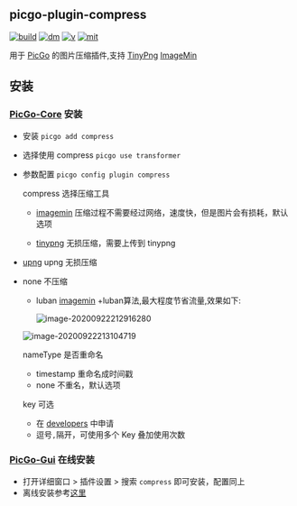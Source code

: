 ## picgo-plugin-compress

[![build](https://img.shields.io/github/workflow/status/juzisang/picgo-plugin-compress/NPMPublish/master?color=brightgreen)](https://github.com/JuZiSang/picgo-plugin-compress/actions)
[![dm](https://img.shields.io/npm/dm/picgo-plugin-compress?color=brightgreen)](https://npmcharts.com/compare/picgo-plugin-compress?minimal=true)
[![v](https://img.shields.io/npm/v/picgo-plugin-compress?color=brightgreen)](https://www.npmjs.com/package/picgo-plugin-compress)
[![mit](https://img.shields.io/badge/license-mit-brightgreen.svg)](https://github.com/JuZiSang/picgo-plugin-compress/blob/master/LICENSE)

用于 [PicGo](https://github.com/Molunerfinn/PicGo) 的图片压缩插件,支持 [TinyPng](https://tinypng.com/) [ImageMin](https://github.com/imagemin/imagemin)

## 安装

### [PicGo-Core](https://github.com/PicGo/PicGo-Core) 安装

- 安装 `picgo add compress`

- 选择使用 compress `picgo use transformer`

- 参数配置 `picgo config plugin compress`

  compress 选择压缩工具

  - [imagemin](https://github.com/imagemin/imagemin) 压缩过程不需要经过网络，速度快，但是图片会有损耗，默认选项
  
  - [tinypng](https://tinypng.com/) 无损压缩，需要上传到 tinypng
  
- [upng](https://github.com/photopea/UPNG.js) upng 无损压缩
  
- none 不压缩
  
  - luban [imagemin](https://github.com/imagemin/imagemin) +luban算法,最大程度节省流量,效果如下:

    ![image-20200922212916280](https://cdn.jsdelivr.net/gh/hss01248/picbed@master/pic/1600781356315.jpeg)

  ![image-20200922213104719](https://cdn.jsdelivr.net/gh/hss01248/picbed@master/pic/1600781464747.jpeg)
  
  nameType 是否重命名
  
  - timestamp 重命名成时间戳
  - none 不重名，默认选项
  
  key 可选
  
  - 在 [developers](https://tinypng.com/developers) 中申请
  - 逗号`,`隔开，可使用多个 Key 叠加使用次数

### [PicGo-Gui](https://github.com/Molunerfinn/PicGo) 在线安装

- 打开详细窗口 > 插件设置 > 搜索 `compress` 即可安装，配置同上
- 离线安装参考[这里](https://picgo.github.io/PicGo-Core-Doc/zh/dev-guide/deploy.html#gui%E6%8F%92%E4%BB%B6)



